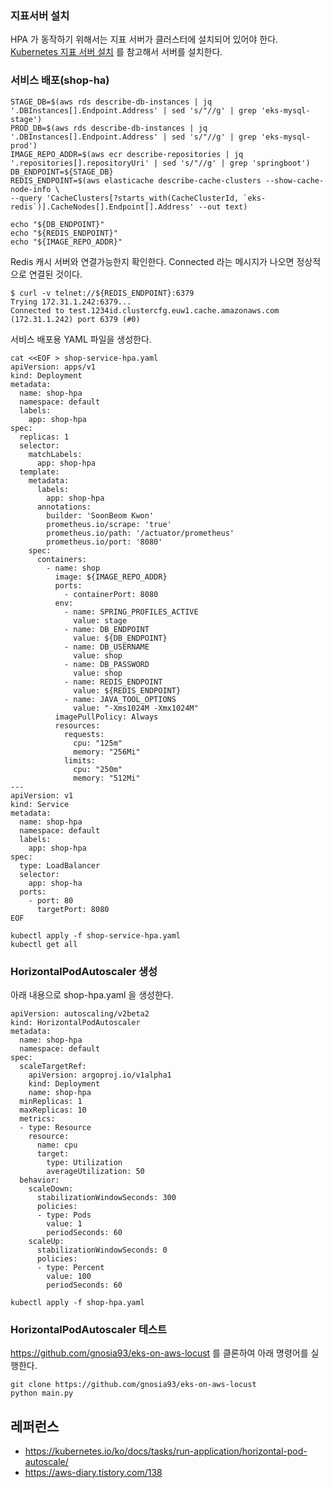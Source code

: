 
### 지표서버 설치 ###

HPA 가 동작하기 위해서는 지표 서버가 클러스터에 설치되어 있어야 한다. [Kubernetes 지표 서버 설치](https://github.com/gnosia93/eks-on-aws/blob/main/tutorial/eks-metrics.md) 를 참고해서 서버를 설치한다. 


### 서비스 배포(shop-ha) ###

```
STAGE_DB=$(aws rds describe-db-instances | jq '.DBInstances[].Endpoint.Address' | sed 's/"//g' | grep 'eks-mysql-stage')
PROD_DB=$(aws rds describe-db-instances | jq '.DBInstances[].Endpoint.Address' | sed 's/"//g' | grep 'eks-mysql-prod')
IMAGE_REPO_ADDR=$(aws ecr describe-repositories | jq '.repositories[].repositoryUri' | sed 's/"//g' | grep 'springboot')
DB_ENDPOINT=${STAGE_DB}
REDIS_ENDPOINT=$(aws elasticache describe-cache-clusters --show-cache-node-info \
--query 'CacheClusters[?starts_with(CacheClusterId, `eks-redis`)].CacheNodes[].Endpoint[].Address' --out text)

echo "${DB_ENDPOINT}"
echo "${REDIS_ENDPOINT}"
echo "${IMAGE_REPO_ADDR}"
```
Redis 캐시 서버와 연결가능한지 확인한다. Connected 라는 메시지가 나오면 정상적으로 연결된 것이다. 

```
$ curl -v telnet://${REDIS_ENDPOINT}:6379
Trying 172.31.1.242:6379...
Connected to test.1234id.clustercfg.euw1.cache.amazonaws.com (172.31.1.242) port 6379 (#0)
```

서비스 배포용 YAML 파일을 생성한다. 
```
cat <<EOF > shop-service-hpa.yaml
apiVersion: apps/v1
kind: Deployment
metadata:
  name: shop-hpa
  namespace: default
  labels:
    app: shop-hpa
spec:
  replicas: 1
  selector:
    matchLabels:
      app: shop-hpa
  template:
    metadata:
      labels:
        app: shop-hpa
      annotations:
        builder: 'SoonBeom Kwon'
        prometheus.io/scrape: 'true'
        prometheus.io/path: '/actuator/prometheus'
        prometheus.io/port: '8080'
    spec:
      containers:
        - name: shop
          image: ${IMAGE_REPO_ADDR}
          ports:
            - containerPort: 8080
          env:
            - name: SPRING_PROFILES_ACTIVE
              value: stage
            - name: DB_ENDPOINT
              value: ${DB_ENDPOINT}
            - name: DB_USERNAME
              value: shop
            - name: DB_PASSWORD
              value: shop
            - name: REDIS_ENDPOINT
              value: ${REDIS_ENDPOINT}
            - name: JAVA_TOOL_OPTIONS
              value: "-Xms1024M -Xmx1024M"
          imagePullPolicy: Always
          resources:
            requests:
              cpu: "125m"
              memory: "256Mi"
            limits:
              cpu: "250m"
              memory: "512Mi"
---
apiVersion: v1
kind: Service
metadata:
  name: shop-hpa
  namespace: default
  labels:
    app: shop-hpa
spec:
  type: LoadBalancer
  selector:
    app: shop-ha
  ports:
    - port: 80
      targetPort: 8080
EOF
```

```
kubectl apply -f shop-service-hpa.yaml
kubectl get all
```


### HorizontalPodAutoscaler 생성 ###
아래 내용으로 shop-hpa.yaml 을 생성한다.
```
apiVersion: autoscaling/v2beta2
kind: HorizontalPodAutoscaler
metadata:
  name: shop-hpa
  namespace: default
spec:
  scaleTargetRef:
    apiVersion: argoproj.io/v1alpha1
    kind: Deployment
    name: shop-hpa
  minReplicas: 1
  maxReplicas: 10
  metrics:
  - type: Resource
    resource:
      name: cpu
      target:
        type: Utilization
        averageUtilization: 50
  behavior:
    scaleDown:
      stabilizationWindowSeconds: 300
      policies:
      - type: Pods
        value: 1
        periodSeconds: 60
    scaleUp:
      stabilizationWindowSeconds: 0
      policies:
      - type: Percent
        value: 100
        periodSeconds: 60
```

```
kubectl apply -f shop-hpa.yaml
```

### HorizontalPodAutoscaler 테스트 ###

https://github.com/gnosia93/eks-on-aws-locust 를 클론하여 아래 명령어를 실행한다.
```
git clone https://github.com/gnosia93/eks-on-aws-locust
python main.py
```


## 레퍼런스 ##

* https://kubernetes.io/ko/docs/tasks/run-application/horizontal-pod-autoscale/
* https://aws-diary.tistory.com/138
